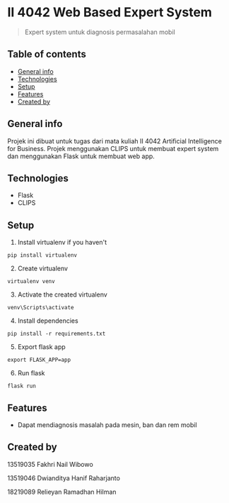 # II 4042 Web Based Expert System

> Expert system untuk diagnosis permasalahan mobil

## Table of contents

- [General info](#general-info)
- [Technologies](#technologies)
- [Setup](#setup)
- [Features](#features)
- [Created by](#created-by)

## General info

Projek ini dibuat untuk tugas dari mata kuliah II 4042 Artificial Intelligence for Business. Projek menggunakan CLIPS untuk membuat expert system dan menggunakan Flask untuk membuat web app.

## Technologies

- Flask
- CLIPS

## Setup

1. Install virtualenv if you haven't

```
pip install virtualenv
```

2. Create virtualenv

```
virtualenv venv
```

3. Activate the created virtualenv

```
venv\Scripts\activate
```

4. Install dependencies

```
pip install -r requirements.txt
```

5. Export flask app

```
export FLASK_APP=app
```

6. Run flask

```
flask run
```

## Features

- Dapat mendiagnosis masalah pada mesin, ban dan rem mobil

## Created by

13519035 Fakhri Nail Wibowo

13519046 Dwianditya Hanif Raharjanto

18219089 Relieyan Ramadhan Hilman	
